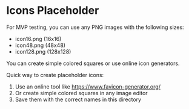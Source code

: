 # Icons Placeholder

For MVP testing, you can use any PNG images with the following sizes:
- icon16.png (16x16)
- icon48.png (48x48)
- icon128.png (128x128)

You can create simple colored squares or use online icon generators.

Quick way to create placeholder icons:
1. Use an online tool like https://www.favicon-generator.org/
2. Or create simple colored squares in any image editor
3. Save them with the correct names in this directory

